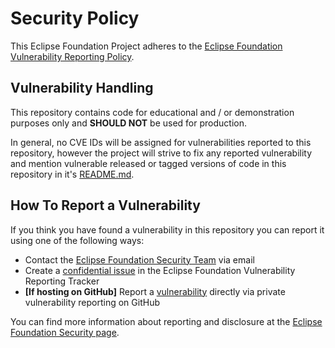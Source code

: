 # Security Policy

<!--
    Adapt this template as needed for your projects. Make sure to replace 
    `<project>` with your project name.

    For any questions about implementing security best practices, contact the 
    Eclipse Foundation Security Team at security@eclipse-foundation.org
-->

This Eclipse Foundation Project adheres to the [Eclipse Foundation Vulnerability Reporting Policy](https://www.eclipse.org/security/policy/).

## Vulnerability Handling

This repository contains code for educational and / or demonstration purposes only and **SHOULD NOT** be used for production.

In general, no CVE IDs will be assigned for vulnerabilities reported to this repository, however the project will strive to fix any reported vulnerability and mention vulnerable released or tagged versions of code in this repository in it's [README.md](https://github.com/<organization/<repository>/blob/main/README.md).

## How To Report a Vulnerability

If you think you have found a vulnerability in this repository you can report it using one of the following ways:

* Contact the [Eclipse Foundation Security Team](mailto:security@eclipse-foundation.org) via email
* Create a [confidential issue](https://gitlab.eclipse.org/security/vulnerability-reports/-/issues/new?issuable_template=new_vulnerability) in the Eclipse Foundation Vulnerability Reporting Tracker
* **[If hosting on GitHub]** Report a [vulnerability](https://github.com/<organization>/<repository>/security/advisories/new) directly via private vulnerability reporting on GitHub

You can find more information about reporting and disclosure at the [Eclipse Foundation Security page](https://www.eclipse.org/security/).
